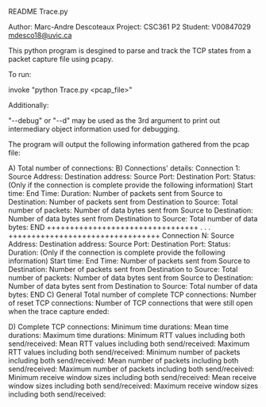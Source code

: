 README Trace.py

Author: Marc-Andre Descoteaux
Project: CSC361 P2
Student: V00847029 mdesco18@uvic.ca

This python program is desgined to parse and track the TCP states from a packet capture file using pcapy.

To run:

invoke "python Trace.py <pcap_file>"

Additionally:

"--debug" or "--d" may be used as the 3rd argument to print out intermediary object information used for debugging.

The program will output the following information gathered from the pcap file:

A) Total number of connections:
B) Connections' details:
Connection 1:
Source Address:
Destination address:
Source Port:
Destination Port:
Status:
(Only if the connection is complete provide the following information)
Start 
time:
End Time:
Duration:
Number of packets sent from Source to Destination:
Number of packets sent from Destination to Source:
Total number of packets:
Number of data bytes sent from Source to Destination:
Number of data bytes sent from Destination to Source:
Total number of data bytes:
END
+++++++++++++++++++++++++++++++++
.
.
.
+++++++++++++++++++++++++++++++++
Connection N:
Source Address:
Destination address:
Source Port:
Destination Port:
Status:
Duration:
(Only if the connection is complete provide the following information)
Start time:
End Time:
Number of packets sent from Source to Destination:
Number of packets sent from Destination to Source:
Total number of packets:
Number of data bytes sent from Source to Destination:
Number of data bytes sent from Destination to Source:
Total number of data bytes:
END
C) General
Total number of complete TCP connections:
Number of reset TCP connections:
Number of TCP connections that were still open when the trace capture ended:

D) 
Complete TCP connections:
Minimum time durations:
Mean time durations:
Maximum time durations:
Minimum RTT values including both send/received:
Mean RTT values including both send/received:
Maximum RTT values including both send/received:
Minimum number of packets including both send/received:
Mean number of packets including both send/received:
Maximum number of packets including both send/received:
Minimum receive window sizes including both send/received:
Mean receive window sizes including both send/received:
Maximum receive window sizes including both send/received:
